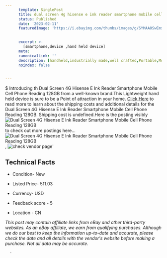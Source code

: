 ```yaml
---
      template: SinglePost
      title: dual screen 4g hisense e ink reader smartphone mobile cell phone reading 128gb
      status: Published
      date: '2023-02-11'
      featuredImage: 'https://i.ebayimg.com/thumbs/images/g/SYMAAOSwEmxhS8sv/s-l225.jpg'
       

      excerpt: >-
        [smartphone,device ,hand held device]
      meta:
      canonicalLink: ''
      description: [handheld,industrially made,well crafted,Portable,Mobile,Compact,Convenient,Lightweight,Maneuverable,Man-portable,Miniature,Carriable,Hand-held,Light,Holdable,Transportable,Mobile device,Pocket-sized,On-the-go,Wireless,Cordless,Compact size,Convenient size, smartphone,device ,hand held device]
      noindex: false
      

---
```

$
      Introducing th Dual Screen 4G Hisense E Ink Reader Smartphone Mobile Cell Phone Reading 128GB from a well-known brand.This Lightweight hand held device is sure to be a Point of attraction  in your home. [Click Here](https://www.ebay.com/itm/313684283574?hash=item49090a50b6%3Ag%3ASYMAAOSwEmxhS8sv&mkevt=1&mkcid=1&mkrid=711-53200-19255-0&campid=%253CePNCampaignId%253E&customid=%253CreferenceId%253E&toolid=10049) to read more to learn about the shipping costs and additional details for the Dual Screen 4G Hisense E Ink Reader Smartphone Mobile Cell Phone Reading 128GB. Shipping cost is undefined.Here is the posting visibly ![Dual Screen 4G Hisense E Ink Reader Smartphone Mobile Cell Phone Reading 128GB](https://i.ebayimg.com/thumbs/images/g/SYMAAOSwEmxhS8sv/s-l225.jpg) to check out more postings here... ![Dual Screen 4G Hisense E Ink Reader Smartphone Mobile Cell Phone Reading 128GB](https://i.ebayimg.com/images/g/SYMAAOSwEmxhS8sv/s-l960.jpg), ![check vendor page](https://origin-galleryplus.ebayimg.com/ws/web/313684283574_2_0_1/225x225.jpg,https://origin-galleryplus.ebayimg.com/ws/web/313684283574_3_0_1/225x225.jpg,https://origin-galleryplus.ebayimg.com/ws/web/313684283574_4_0_1/225x225.jpg,https://origin-galleryplus.ebayimg.com/ws/web/313684283574_5_0_1/225x225.jpg,https://origin-galleryplus.ebayimg.com/ws/web/313684283574_6_0_1/225x225.jpg,https://origin-galleryplus.ebayimg.com/ws/web/313684283574_7_0_1/225x225.jpg,https://origin-galleryplus.ebayimg.com/ws/web/313684283574_8_0_1/225x225.jpg,https://origin-galleryplus.ebayimg.com/ws/web/313684283574_9_0_1/225x225.jpg,https://origin-galleryplus.ebayimg.com/ws/web/313684283574_10_0_1/225x225.jpg,https://origin-galleryplus.ebayimg.com/ws/web/313684283574_11_0_1/225x225.jpg,https://origin-galleryplus.ebayimg.com/ws/web/313684283574_12_0_1/225x225.jpg)'

      

 ## Technical Facts 



     
      

 - Condition- New 


      

 - Listed Price- 511.03 


      

 - Currency- USD 


      

 - Feedback score - 5 


      

 - Location - CN 


      
      

 *_This post may contain affiliate links from eBay and other third-party websites. As an eBay affiliate, we earn from qualifying purchases. Although we do our best to keep the information up-to-date and accurate, please check the date and all details with the vendor's website before making a purchase. Not all data may be accurate._*




      -
